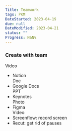 ```yaml
---
Title: Teamwork
tags: PKM
DateStarted: 2023-04-19
due: null
DateModified: 2023-04-21
status: ""
Progress: NaN%
---
```


### Create with team

Video

- Notion  
  Doc
- Google Docs  
  PPT
- Keynotes  
  Photo
- Figma  
  Video
- Screenflow: record screen
- Recut: get rid of pauses
